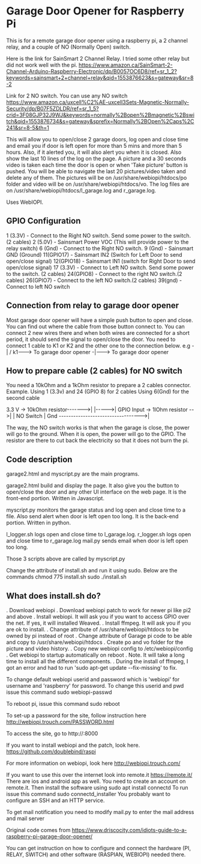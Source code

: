 # Garage Door Opener for Raspberry Pi

This is for a remote garage door opener using a raspberry pi, a 2 channel relay, and a couple of NO (Normally Open) switch.

Here is the link for SainSmart 2 Channel Relay. I tried some other relay but did not work well with the pi.
https://www.amazon.ca/SainSmart-2-Channel-Arduino-Raspberry-Electronic/dp/B0057OC6D8/ref=sr_1_2?keywords=sainsmart+2+channel+relay&qid=1553876623&s=gateway&sr=8-2

Link for 2 NO switch. You can use any NO switch
https://www.amazon.ca/uxcell%C2%AE-uxcell3Sets-Magnetic-Normally-Security/dp/B07F5ZDLDR/ref=sr_1_5?crid=3F08GJP32J9WJ&keywords=normally%2Bopen%2Bmagnetic%2Bswitch&qid=1553876734&s=gateway&sprefix=Normally%2BOpen%2Caps%2C241&sr=8-5&th=1

This will allow you to open/close 2 garage doors, log open and close time and email you if door is left open for more than 5 mins and more than 5 hours. Also, if it alerted you, it will also alert you when it is closed. Also show the last 10 lines of the log on the page. A picture and a 30 seconds video is taken each time the door is open or when 'Take picture' button is pushed. You will be able to navigate the last 20 pictures/video taken and delete any of them. The pictures will be on /usr/share/webiopi/htdocs/po folder and video will be on /usr/share/webiopi/htdocs/vo. The log files are on /usr/share/webiopi/htdocs/l_garage.log and r_garage.log.

Uses WebIOPI.

GPIO Configuration
------------------
1 (3.3V) - Connect to the Right NO switch. Send some power to the switch. (2 cables)
2 (5.0V) - Sainsmart Power VOC (This will provide power to the relay switch)
6 (Gnd)  - Connect to the Right NO switch.
9 (Gnd)  - Sainsmart GND (Ground)
11(GPIO17) - Sainsmart IN2 (Switch for Left Door to send open/close signal)
12(GPIO18) - Sainsmart IN1 (switch for Right Door to send open/close signal)
17 (3.3V) - Connect to Left NO switch. Send some power to the switch. (2 cables)
24(GPIO8) - Connect to the right NO switch.(2 cables)
26(GPIO7) - Connect to the left NO switch.(2 cables)
39(gnd)   - Connect to left NO switch

Connection from relay to garage door opener
-------------------------------------------
Most garage door opener will have a simple push button to open and close. You can find out where the cable from those button connect to. You can connect 2 new wires there and when both wires are connected for a short period, it should send the signal to open/close the door. You need to connect 1 cable to K1 or K2 and the other one to the connection below.
e.g
-|
/
k1---> To garage door opener 
-|---> To garage door opener

How to prepare cable (2 cables) for NO switch
---------------------------------------------
You need a 10kOhm and a 1kOhm resistor to prepare a 2 cables connector.
Example. Using 1 (3.3v) and 24 (GPIO 8) for 2 cables 
         Using 6(Gnd) for the second cable 

3.3 V -> 10kOhm resistor------->|
                                |----->|
GPIO Input -> 1lOhm resistor -->|      | NO Switch
                                       |
Gnd ---------------------------------->|

The way, the NO switch works is that when the garage is close, the power will go to the ground.
When it is open, the power will go to the GPIO. The resistor are there to cut back the electricity so that it does not burn the pi.

Code description
----------------
garage2.html and myscript.py are the main programs.

garage2.html build and display the page. It also give you the button to open/close the door and any other UI interface on the web page. It is the front-end portion. Written in Javascript.

myscript.py monitors the garage status and log open and close time to a file. Also send alert when door is left open too long. It is the back-end portion. Written in python.

l_logger.sh logs open and close time to l_garage.log. 
r_logger.sh logs open and close time to r_garage.log
mail.py sends email when door is left open too long.

Those 3 scripts above are called by myscript.py

Change the attribute of install.sh and run it using sudo. Below are the commands
chmod 775 install.sh
sudo ./install.sh

What does install.sh do?
------------------------
. Download webiopi
. Download webiopi patch to work for newer pi like pi2 and above
. Install webiopi. It will ask you if you want to access GPIO over the net. If yes, it will installed Weaved.
. Install ffmpeg. It will ask you if you are ok to install.
. Change attribute of /usr/share/webiopi/htdocs to be owned by pi instead of root
. Change attribute of Garage pi code to be able and copy to /usr/share/webiopi/htdocs
. Create po and vo folder for the picture and video history.
. Copy new webiopi config to /etc/webiopi/config
. Get webiopi to startup automatically on reboot
. Note. It will take a long time to install all the different components.
. During the install of ffmpeg, I got an error and had to run 'sudo apt-get update --fix-missing' to fix.



To change default webiopi userid and password which is 'webiopi' for username and 'raspberry' for password. To change this userid and pwd issue this command
sudo webiopi-passwd

To reboot pi, issue this command
sudo reboot

To set-up a password for the site, follow instruction here
http://webiopi.trouch.com/PASSWORD.html

To access the site, go to http://<ip address of pi>:8000

If you want to install webiopi and the patch, look here.
https://github.com/doublebind/raspi

For more information on webiopi, look here
http://webiopi.trouch.com/

If you want to use this over the internet look into remote.it https://remote.it/
There are ios and android app as well.
You need to create an account on remote.it.
Then install the software using
sudo apt install connectd
To run issue this command
sudo connectd_installer
You probably want to configure an SSH and an HTTP service.

To get mail notification you need to modify mail.py to enter the mail address and mail server


Original code comes from https://www.driscocity.com/idiots-guide-to-a-raspberry-pi-garage-door-opener/

You can get instruction on how to configure and connect the hardware (PI, RELAY, SWITCH) and other software (RASPIAN, WEBIOPI) needed there.
